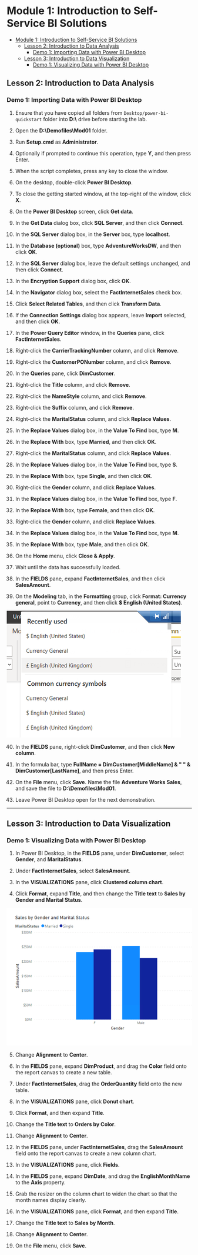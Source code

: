 # Module 1: Introduction to Self-Service BI Solutions

- [Module 1: Introduction to Self-Service BI Solutions](#module-1-introduction-to-self-service-bi-solutions)
  - [Lesson 2: Introduction to Data Analysis](#lesson-2-introduction-to-data-analysis)
    - [Demo 1: Importing Data with Power BI Desktop](#demo-1-importing-data-with-power-bi-desktop)
  - [Lesson 3: Introduction to Data Visualization](#lesson-3-introduction-to-data-visualization)
    - [Demo 1: Visualizing Data with Power BI Desktop](#demo-1-visualizing-data-with-power-bi-desktop)

## Lesson 2: Introduction to Data Analysis

### Demo 1: Importing Data with Power BI Desktop

1. Ensure that you have copied all folders from `Desktop/power-bi-quickstart` folder into **D:\\** drive before starting the lab.

2. Open the **D:\\Demofiles\\Mod01** folder.

3. Run **Setup.cmd** as **Administrator**.

4. Optionally if prompted to continue this operation, type **Y**, and then press Enter.

5. When the script completes, press any key to close the window.

6. On the desktop, double-click **Power BI Desktop**.

7. To close the getting started window, at the top-right of the window, click **X**.

8. On the **Power BI Desktop** screen, click **Get data**.

9. In the **Get Data** dialog box, click **SQL Server**, and then click **Connect**.

10. In the **SQL Server** dialog box, in the **Server** box, type **localhost**.

11. In the **Database (optional)** box, type **AdventureWorksDW**, and then click **OK**.

12. In the **SQL Server** dialog box, leave the default settings unchanged, and then click **Connect**.

13. In the **Encryption Support** dialog box, click **OK**.

14. In the **Navigator** dialog box, select the **FactInternetSales** check box.

15. Click **Select Related Tables**, and then click **Transform Data**.

16. If the **Connection Settings** dialog box appears, leave **Import** selected, and then click **OK**.

17. In the **Power Query Editor** window, in the **Queries** pane, click **FactInternetSales**.

18. Right-click the **CarrierTrackingNumber** column, and click **Remove**.

19. Right-click the **CustomerPONumber** column, and click **Remove**.

20. In the **Queries** pane, click **DimCustomer**.

21. Right-click the **Title** column, and click **Remove**.

22. Right-click the **NameStyle** column, and click **Remove**.

23. Right-click the **Suffix** column, and click **Remove**.

24. Right-click the **MaritalStatus** column, and click **Replace Values**.

25. In the **Replace Values** dialog box, in the **Value To Find** box, type **M**.

26. In the **Replace With** box, type **Married**, and then click **OK**.

27. Right-click the **MaritalStatus** column, and click **Replace Values**.

28. In the **Replace Values** dialog box, in the **Value To Find** box, type **S**.

29. In the **Replace With** box, type **Single**, and then click **OK**.

30. Right-click the **Gender** column, and click **Replace Values**.

31. In the **Replace Values** dialog box, in the **Value To Find** box, type **F**.

32. In the **Replace With** box, type **Female**, and then click **OK**.

33. Right-click the **Gender** column, and click **Replace Values**.

34. In the **Replace Values** dialog box, in the **Value To Find** box, type **M**.

35. In the **Replace With** box, type **Male**, and then click **OK**.

36. On the **Home** menu, click **Close & Apply**.

37. Wait until the data has successfully loaded.

38. In the **FIELDS** pane, expand **FactInternetSales**, and then click **SalesAmount**.

39. On the **Modeling** tab, in the **Formatting** group, click **Format: Currency general**, point to **Currency**, and then click **$ English (United States)**.

![](./images/20.png)

40. In the **FIELDS** pane, right-click **DimCustomer**, and then click **New column**.

41. In the formula bar, type **FullName = DimCustomer[MiddleName] & " " & DimCustomer[LastName]**, and then press Enter.

42. On the **File** menu, click **Save**. Name the file **Adventure Works Sales**, and save the file to **D:\\Demofiles\\Mod01**.

43. Leave Power BI Desktop open for the next demonstration.

---

## Lesson 3: Introduction to Data Visualization

### Demo 1: Visualizing Data with Power BI Desktop

1. In Power BI Desktop, in the **FIELDS** pane, under **DimCustomer**, select **Gender**, and **MaritalStatus**.

2. Under **FactInternetSales**, select **SalesAmount**.

3. In the **VISUALIZATIONS** pane, click **Clustered column chart**. 

4. Click **Format**, expand **Title**, and then change the **Title text** to **Sales by Gender and Marital Status**.

![](./images/21.png)

5. Change **Alignment** to **Center**.

6. In the **FIELDS** pane, expand **DimProduct**, and drag the **Color** field onto the report canvas to create a new table.

7. Under **FactInternetSales**, drag the **OrderQuantity** field onto the new table.

8. In the **VISUALIZATIONS** pane, click **Donut chart**.

9. Click **Format**, and then expand **Title**.

10. Change the **Title text** to **Orders by Color**.

11. Change **Alignment** to **Center**.

12. In the **FIELDS** pane, under **FactInternetSales**, drag the **SalesAmount** field onto the report canvas to create a new column chart.

13. In the **VISUALIZATIONS** pane, click **Fields**.

14. In the **FIELDS** pane, expand **DimDate**, and drag the **EnglishMonthName** to the **Axis** property.

15. Grab the resizer on the column chart to widen the chart so that the month names display clearly.

16. In the **VISUALIZATIONS** pane, click **Format**, and then expand **Title**.

17. Change the **Title text** to **Sales by Month**.

18. Change **Alignment** to **Center**.

19. On the **File** menu, click **Save**.

